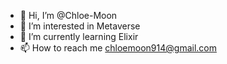 - 👋 Hi, I’m @Chloe-Moon
- 👀 I’m interested in Metaverse
- 🌱 I’m currently learning Elixir
- 📫 How to reach me chloemoon914@gmail.com

<!---
Chloe-Moon/Chloe-Moon is a ✨ special ✨ repository because its `README.md` (this file) appears on your GitHub profile.
You can click the Preview link to take a look at your changes.
--->
